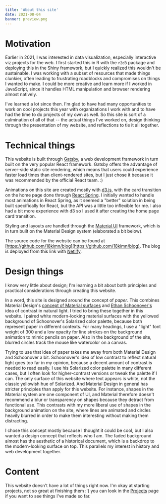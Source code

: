 ```yaml
---
title: 'About this site'
date: 2021-08-04
banner: preview.png
---
```


# Motivation

Earlier in 2021, I was interested in data visualization, especially
interactive viz projects for the web. I first started this in R with
the `r2d3` package and deploying this in the Shiny framework, but I
quickly realized this wouldn't be sustainable. I was working with a
subset of resources that made things clunkier, often leading to
frustrating roadblocks and compromises on things I wanted to make. I
could be more creative and learn more if I worked in JavaScript, since
it handles HTML manipulation and browser rendering almost natively.

I've learned a lot since then. I'm glad to have had many opportunities
to work on cool projects this year with organizations I work with and
to have had the time to do projects of my own as well. So this site is
sort of a culmination of all of that -- the actual things I've worked
on, design thinking through the presentation of my website, and
reflections to tie it all together.

# Technical things

This website is built through [Gatsby](https://www.gatsbyjs.com/), a
web development framework in turn built on the very popular React
framework. Gatsby offers the advantage of server-side static site
rendering, which means that users could experience faster load times
than client-rendered sites, but I just chose it because it was
recommended by the official React team. :)

Animations on this site are created mostly with
[d3.js](https://d3js.org/), with the card transition on the home page
done through [React Spring](https://react-spring.io/). I initially
wanted to handle most animations in React Spring, as it seemed a
"better" solution in being built specifically for React, but the API
was a little too inflexible for me. I also had a bit more experience
with d3 so I used it after creating the home page card transition.

Styling and layouts are handled through the
[Material UI](https://material-ui.com/) framework, which is in turn
built on the Material Design system (elaborated a bit below).

The source code for the website can be found at
[https://github.com/18kimn/blog](https://github.com/18kimn/blog). The
blog is deployed from this link with
[Netlify](https://www.netlify.com/).

# Design things

I know very little about design; I'm learning a bit about both
principles and practical considerations through creating this website.

In a word, this site is designed around the concept of _paper_. This
combines Material Design's
[concept of Material surfaces](https://material.io/design/environment/surfaces.html#material-environment)
and [Ethan Schoonover's](https://ethanschoonover.com/solarized/) idea
of contrast in natural light. I tried to bring these together in this
website. I paired white modern-looking material surfaces with the
yellowed background of Schoonover's Solarized color palette, because
both represent paper in different contexts. For many headings, I use a
"light" font weight of 300 and a low opacity for line strokes on the
background animation to mimic pencils on paper. Also in the background
of the site, blurred circles track the mouse like watercolor on a
canvas.

Trying to use that idea of paper takes me away from both Material
Design and Schoonover a bit. Schoonover's idea of low contrast to
reflect natural light goes too far in my opinion, because a decent
amount of contrast is needed to read easily. I use his Solarized color
palette in many different cases, but I often look for higher-contrast
versions or tweak the palette if I can. The only surface of this
website where text appears is white, not the classic yellowish hue of
Solarized. And Material Design in general has stricter principles than
apply for this website. For instance, shapes in the Material system
are one component of UI, and Material therefore doesn't recommend a
blur or transparency on shapes because they detract from functional
use. This contrasts with my more liberal use of shapes in the
background animation on the site, where lines are animated and circles
heavily blurred in order to make them interesting without making them
distracting.

I chose this concept mostly because I thought it could be cool, but I
also wanted a design concept that reflects who I am. The faded
background almost has the aesthetic of a historical document, which is
a backdrop to the modern-looking surface on top. This parallels my
interest in history and web development together.

# Content

This website doesn't have a lot of things right now. I'm okay at
starting projects, not so great at finishing them :') you can look in
the [Projects](/projects) page if you want to see things I've made so
far.
